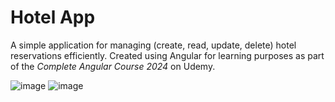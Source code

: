 # Hotel App

A simple application for managing (create, read, update, delete) hotel reservations efficiently. Created using Angular for learning purposes as part of the _Complete Angular Course 2024_ on Udemy.

![image](https://github.com/user-attachments/assets/1dffc703-f50a-4cf3-b531-a1f687a4e353)
![image](https://github.com/user-attachments/assets/789c1e63-8e1d-4a0f-9e29-3d8bfa81491e)


